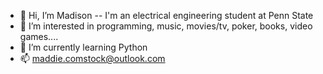 - 👋 Hi, I’m Madison -- I'm an electrical engineering student at Penn State
- 👀 I’m interested in programming, music, movies/tv, poker, books, video games....
- 🌱 I’m currently learning Python
- 📫 maddie.comstock@outlook.com 

<!---
mangolacroix/mangolacroix is a ✨ special ✨ repository because its `README.md` (this file) appears on your GitHub profile.
You can click the Preview link to take a look at your changes.
--->
